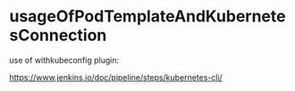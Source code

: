 # usageOfPodTemplateAndKubernetesConnection

use of withkubeconfig plugin:

https://www.jenkins.io/doc/pipeline/steps/kubernetes-cli/
